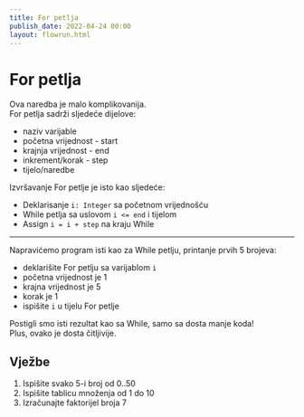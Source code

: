 ```yaml
---
title: For petlja
publish_date: 2022-04-24 00:00
layout: flowrun.html
---
```



# For petlja


Ova naredba je malo komplikovanija.  
For petlja sadrži sljedeće dijelove:
- naziv varijable
- početna vrijednost - start
- krajnja vrijednost - end
- inkrement/korak - step
- tijelo/naredbe

Izvršavanje For petlje je isto kao sljedeće:
- Deklarisanje `i: Integer` sa početnom vrijednošću
- While petlja sa uslovom `i <= end` i tijelom
- Assign `i = i + step` na kraju While

---
Napravićemo program isti kao za While petlju, printanje prvih 5 brojeva:
- deklarišite For petlju sa varijablom `i`
- početna vrijednost je 1
- krajna vrijednost je 5
- korak je 1
- ispišite `i` u tijelu For petlje

Postigli smo isti rezultat kao sa While, samo sa dosta manje koda!  
Plus, ovako je dosta čitljivije.

<div>
    <div class="flowrun-instance flowrun--editable flowrun-layout-d-o"></div>
</div>


## Vježbe
1. Ispišite svako 5-i broj od 0..50
1. Ispišite tablicu množenja od 1 do 10
1. Izračunajte faktorijel broja 7